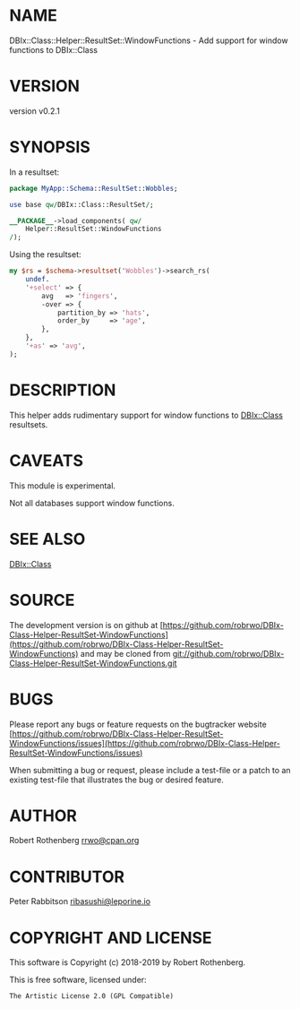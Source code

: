 # NAME

DBIx::Class::Helper::ResultSet::WindowFunctions - Add support for window functions to DBIx::Class

# VERSION

version v0.2.1

# SYNOPSIS

In a resultset:

```perl
package MyApp::Schema::ResultSet::Wobbles;

use base qw/DBIx::Class::ResultSet/;

__PACKAGE__->load_components( qw/
    Helper::ResultSet::WindowFunctions
/);
```

Using the resultset:

```perl
my $rs = $schema->resultset('Wobbles')->search_rs(
    undef.
    '+select' => {
        avg   => 'fingers',
        -over => {
            partition_by => 'hats',
            order_by     => 'age',
        },
    },
    '+as' => 'avg',
);
```

# DESCRIPTION

This helper adds rudimentary support for window functions to
[DBIx::Class](https://metacpan.org/pod/DBIx::Class) resultsets.

# CAVEATS

This module is experimental.

Not all databases support window functions.

# SEE ALSO

[DBIx::Class](https://metacpan.org/pod/DBIx::Class)

# SOURCE

The development version is on github at [https://github.com/robrwo/DBIx-Class-Helper-ResultSet-WindowFunctions](https://github.com/robrwo/DBIx-Class-Helper-ResultSet-WindowFunctions)
and may be cloned from [git://github.com/robrwo/DBIx-Class-Helper-ResultSet-WindowFunctions.git](git://github.com/robrwo/DBIx-Class-Helper-ResultSet-WindowFunctions.git)

# BUGS

Please report any bugs or feature requests on the bugtracker website
[https://github.com/robrwo/DBIx-Class-Helper-ResultSet-WindowFunctions/issues](https://github.com/robrwo/DBIx-Class-Helper-ResultSet-WindowFunctions/issues)

When submitting a bug or request, please include a test-file or a
patch to an existing test-file that illustrates the bug or desired
feature.

# AUTHOR

Robert Rothenberg <rrwo@cpan.org>

# CONTRIBUTOR

Peter Rabbitson <ribasushi@leporine.io>

# COPYRIGHT AND LICENSE

This software is Copyright (c) 2018-2019 by Robert Rothenberg.

This is free software, licensed under:

```
The Artistic License 2.0 (GPL Compatible)
```
